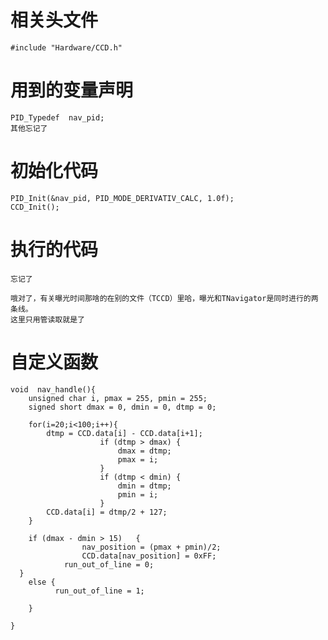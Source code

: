 相关头文件
===========================================
```
#include "Hardware/CCD.h"
```





用到的变量声明
===========================================
```
PID_Typedef  nav_pid;
其他忘记了
```






初始化代码
===========================================
```
PID_Init(&nav_pid, PID_MODE_DERIVATIV_CALC, 1.0f);
CCD_Init();
```





执行的代码
===========================================
```
忘记了

哦对了，有关曝光时间那啥的在别的文件（TCCD）里哈，曝光和TNavigator是同时进行的两条线。
这里只用管读取就是了
```



自定义函数
==========================================
```
void  nav_handle(){
	unsigned char i, pmax = 255, pmin = 255;
	signed short dmax = 0, dmin = 0, dtmp = 0;
	
	for(i=20;i<100;i++){
		dtmp = CCD.data[i] - CCD.data[i+1];
					if (dtmp > dmax) {
						dmax = dtmp;
						pmax = i;
					}
					if (dtmp < dmin) {
						dmin = dtmp;
						pmin = i;
					}
		CCD.data[i] = dtmp/2 + 127;
	}
	
	if (dmax - dmin > 15)	{
				nav_position = (pmax + pmin)/2;
				CCD.data[nav_position] = 0xFF;
		    run_out_of_line = 0;
  }
	else {
	      run_out_of_line = 1;
	   
	}
	
}
```
